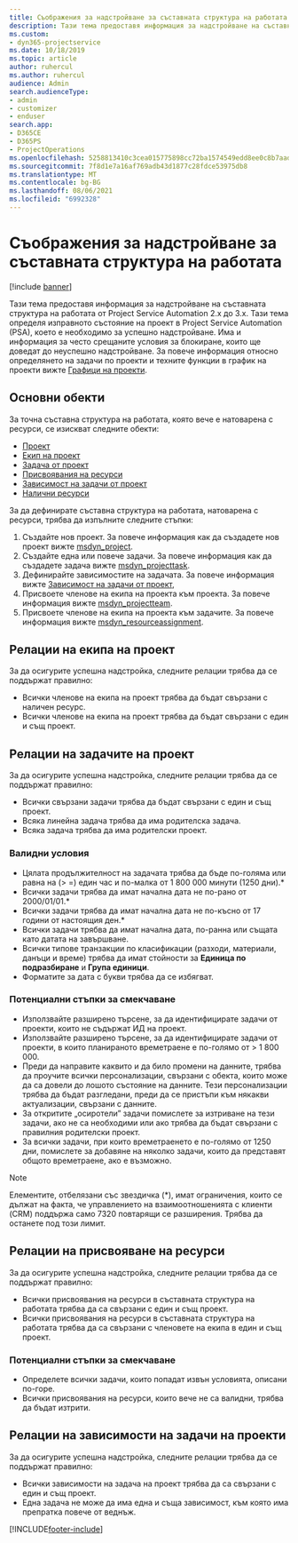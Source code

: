 ```yaml
---
title: Съображения за надстройване за съставната структура на работата
description: Тази тема предоставя информация за надстройване на съставната структура на работата от Project Service Automation 2.x до 3.x.
ms.custom:
- dyn365-projectservice
ms.date: 10/18/2019
ms.topic: article
author: ruhercul
ms.author: ruhercul
audience: Admin
search.audienceType:
- admin
- customizer
- enduser
search.app:
- D365CE
- D365PS
- ProjectOperations
ms.openlocfilehash: 5258813410c3cea015775898cc72ba1574549edd8ee0c8b7aad8c94943eb5a60
ms.sourcegitcommit: 7f8d1e7a16af769adb43d1877c28fdce53975db8
ms.translationtype: MT
ms.contentlocale: bg-BG
ms.lasthandoff: 08/06/2021
ms.locfileid: "6992328"
---
```

# <a name="upgrade-considerations-for-the-work-breakdown-structure"></a>Съображения за надстройване за съставната структура на работата

[!include [banner](../includes/psa-now-project-operations.md)]

Тази тема предоставя информация за надстройване на съставната структура на работата от Project Service Automation 2.x до 3.x. Тази тема определя изправното състояние на проект в Project Service Automation (PSA), което е необходимо за успешно надстройване. Има и информация за често срещаните условия за блокиране, които ще доведат до неуспешно надстройване. За повече информация относно определянето на задачи по проекти и техните функции в график на проекти вижте [Графици на проекти](project-creating.md).

## <a name="key-entities"></a>Основни обекти
За точна съставна структура на работата, която вече е натоварена с ресурси, се изискват следните обекти:

- [Проект](/dynamics365/customerengagement/on-premises/developer/entities/msdyn_project)
- [Екип на проект](/dynamics365/customerengagement/on-premises/developer/entities/msdyn_projectteam)
- [Задача от проект](/dynamics365/customerengagement/on-premises/developer/entities/msdyn_projecttask)
- [Присвоявания на ресурси](/dynamics365/customerengagement/on-premises/developer/entities/msdyn_resourceassignment)
- [Зависимост на задачи от проект](/dynamics365/customerengagement/on-premises/developer/entities/msdyn_projecttaskdependency)
- [Налични ресурси](/dynamics365/customerengagement/on-premises/developer/entities/bookableresource)

За да дефинирате съставна структура на работата, натоварена с ресурси, трябва да изпълните следните стъпки:

1. Създайте нов проект. За повече информация как да създадете нов проект вижте [msdyn_project](/dynamics365/customerengagement/on-premises/developer/entities/msdyn_project).
2. Създайте една или повече задачи. За повече информация как да създадете задача вижте [msdyn_projecttask](/dynamics365/customerengagement/on-premises/developer/entities/msdyn_projecttask).
3. Дефинирайте зависимостите на задачата. За повече информация вижте [Зависимост на задачи от проект](/dynamics365/customerengagement/on-premises/developer/entities/msdyn_projecttaskdependency),
4. Присвоете членове на екипа на проекта към проекта. За повече информация вижте [msdyn_projectteam](/dynamics365/customerengagement/on-premises/developer/entities/msdyn_projectteam).
5. Присвоете членове на екипа на проекта към задачите. За повече информация вижте [msdyn_resourceassignment](/dynamics365/customerengagement/on-premises/developer/entities/msdyn_resourceassignment).

## <a name="project-team-relationships"></a>Релации на екипа на проект

За да осигурите успешна надстройка, следните релации трябва да се поддържат правилно:
- Всички членове на екипа на проект трябва да бъдат свързани с наличен ресурс.
- Всички членове на екипа на проект трябва да бъдат свързани с един и същ проект. 

## <a name="project-task-relationships"></a>Релации на задачите на проект
За да осигурите успешна надстройка, следните релации трябва да се поддържат правилно:

- Всички свързани задачи трябва да бъдат свързани с един и същ проект.
- Всяка линейна задача трябва да има родителска задача.
- Всяка задача трябва да има родителски проект.

### <a name="valid-conditions"></a>Валидни условия

- Цялата продължителност на задачата трябва да бъде по-голяма или равна на (> =) един час и по-малка от 1 800 000 минути (1250 дни).*
- Всички задачи трябва да имат начална дата не по-рано от 2000/01/01.*
- Всички задачи трябва да имат начална дата не по-късно от 17 години от настоящия ден.*
- Всички задачи трябва да имат начална дата, по-ранна или същата като датата на завършване.
- Всички типове транзакции по класификации (разходи, материали, данъци и време) трябва да имат стойности за **Единица по подразбиране** и **Група единици**.
- Форматите за дата с букви трябва да се избягват.

### <a name="potential-mitigation-steps"></a>Потенциални стъпки за смекчаване
- Използвайте разширено търсене, за да идентифицирате задачи от проекти, които не съдържат ИД на проект.
- Използвайте разширено търсене, за да идентифицирате задачи от проекти, в които планираното времетраене е по-голямо от > 1 800 000.
- Преди да направите каквито и да било промени на данните, трябва да проучите всички персонализации, свързани с обекта, които може да са довели до лошото състояние на данните. Тези персонализации трябва да бъдат разгледани, преди да се пристъпи към някакви актуализации, свързани с данните.
- За откритите „осиротели” задачи помислете за изтриване на тези задачи, ако не са необходими или ако трябва да бъдат свързани с правилния родителски проект.
- За всички задачи, при които времетраенето е по-голямо от 1250 дни, помислете за добавяне на няколко задачи, които да представят общото времетраене, ако е възможно.

> [!NOTE]
> Елементите, отбелязани със звездичка (\*), имат ограничения, които се дължат на факта, че управлението на взаимоотношенията с клиенти (CRM) поддържа само 7320 повтарящи се разширения. Трябва да останете под този лимит.

## <a name="resource-assignment-relationships"></a>Релации на присвояване на ресурси
За да осигурите успешна надстройка, следните релации трябва да се поддържат правилно:

- Всички присвоявания на ресурси в съставната структура на работата трябва да са свързани с един и същ проект.
- Всички присвоявания на ресурси в съставната структура на работата трябва да са свързани с членовете на екипа в един и същ проект.

### <a name="potential-mitigation-steps"></a>Потенциални стъпки за смекчаване
- Определете всички задачи, които попадат извън условията, описани по-горе.  
- Всички присвоявания на ресурси, които вече не са валидни, трябва да бъдат изтрити.

## <a name="project-task-dependency-relationships"></a>Релации на зависимости на задачи на проекти
За да осигурите успешна надстройка, следните релации трябва да се поддържат правилно:

- Всички зависимости на задача на проект трябва да са свързани с един и същ проект.
- Една задача не може да има една и съща зависимост, към която има препратка повече от веднъж.


[!INCLUDE[footer-include](../includes/footer-banner.md)]